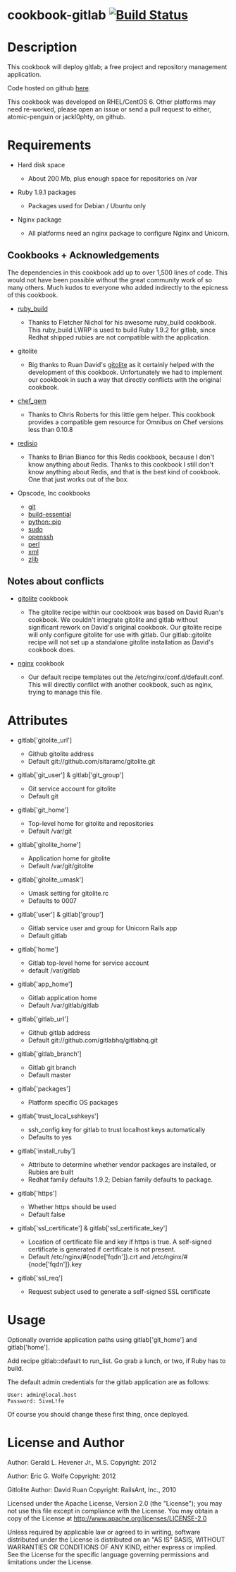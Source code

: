 # <a name="title"></a> cookbook-gitlab [![Build Status](https://secure.travis-ci.org/atomic-penguin/cookbook-gitlab.png?branch=master)](http://travis-ci.org/atomic-penguin/cookbook-gitlab)

Description
===========

This cookbook will deploy gitlab; a free project and repository management
application.

Code hosted on github [here](https://github.com/gitlabhq/gitlabhq/tree/stable).

This cookbook was developed on RHEL/CentOS 6.  Other platforms may need re-worked,
please open an issue or send a pull request to either, atomic-penguin or jackl0phty, on github.

Requirements
============

* Hard disk space
  - About 200 Mb, plus enough space for repositories on /var

* Ruby 1.9.1 packages
  - Packages used for Debian / Ubuntu only

* Nginx package
  - All platforms need an nginx package to configure Nginx and Unicorn.

Cookbooks + Acknowledgements
----------------------------

The dependencies in this cookbook add up to over 1,500 lines of code.
This would not have been possible without the great community work of so many others.
Much kudos to everyone who added indirectly to the epicness of this cookbook.

* [ruby\_build](http://fnichol.github.com/chef-ruby_build/)
  - Thanks to Fletcher Nichol for his awesome ruby\_build cookbook.
    This ruby\_build LWRP is used to build Ruby 1.9.2 for gitlab,
    since Redhat shipped rubies are not compatible with the application.

* gitolite
  - Big thanks to Ruan David's [gitolite](http://ckbk.it/gitolite) as
    it certainly helped with the development of this cookbook.
    Unfortunately we had to implement our cookbook in such a way that
    directly conflicts with the original cookbook.

* [chef\_gem](http://ckbk.it/chef_gem)
  - Thanks to Chris Roberts for this little gem helper.  This cookbook
    provides a compatible gem resource for Omnibus on Chef versions less
    than 0.10.8

* [redisio](http://ckbk.it/redisio)
  - Thanks to Brian Bianco for this Redis cookbook, because I don't know
    anything about Redis.  Thanks to this cookbook I still don't know
    anything about Redis, and that is the best kind of cookbook.  One
    that just works out of the box.

* Opscode, Inc cookbooks
  - [git](http://ckbk.it/git)
  - [build-essential](http://ckbk.it/build-essential)
  - [python::pip](http://ckbk.it/python)
  - [sudo](http://ckbk.it/sudo)
  - [openssh](http://ckbk.it/openssh)
  - [perl](http://ckbk.it/perl)
  - [xml](http://ckbk.it/xml)
  - [zlib](http://ckbk.it/zlib)


Notes about conflicts
---------------------

* [gitolite](http://ckbk.it/gitolite) cookbook
  - The gitolite recipe within our cookbook was based on David Ruan's cookbook.
    We couldn't integrate gitolite and gitlab without significant rework on David's
    original cookbook.  Our gitolite recipe will only configure gitolite for use with gitlab.
    Our gitlab::gitolite recipe will not set up a standalone gitolite installation as David's
    cookbook does.

* [nginx](http://ckbk.it/nginx) cookbook
  - Our default recipe templates out the /etc/nginx/conf.d/default.conf.  This will directly
    conflict with another cookbook, such as nginx, trying to manage this file.

Attributes
==========

* gitlab['gitolite\_url']
  - Github gitolite address
  - Default git://github.com/sitaramc/gitolite.git

* gitlab['git\_user'] & gitlab['git\_group']
  - Git service account for gitolite
  - Default git

* gitlab['git\_home']
  - Top-level home for gitolite and repositories
  - Default /var/git

* gitlab['gitolite\_home']
  - Application home for gitolite
  - Default /var/git/gitolite

* gitlab['gitolite\_umask']
  - Umask setting for gitolite.rc
  - Defaults to 0007

* gitlab['user'] & gitlab['group']
  - Gitlab service user and group for Unicorn Rails app
  - Default gitlab

* gitlab['home']
  - Gitlab top-level home for service account
  - default /var/gitlab

* gitlab['app\_home']
  - Gitlab application home
  - Default /var/gitlab/gitlab

* gitlab['gitlab\_url']
  - Github gitlab address
  - Default git://github.com/gitlabhq/gitlabhq.git

* gitlab['gitlab\_branch']
  - Gitlab git branch
  - Default master

* gitlab['packages']
  - Platform specific OS packages

* gitlab['trust\_local\_sshkeys']
  - ssh\_config key for gitlab to trust localhost keys automatically
  - Defaults to yes

* gitlab['install\_ruby']
  - Attribute to determine whether vendor packages are installed,
    or Rubies are built
  - Redhat family defaults 1.9.2; Debian family defaults to package.

* gitlab['https']
  - Whether https should be used
  - Default false

* gitlab['ssl\_certificate'] & gitlab['ssl\_certificate\_key']
  - Location of certificate file and key if https is true.
    A self-signed certificate is generated if certificate is not present.
  - Default /etc/nginx/#{node['fqdn']}.crt and /etc/nginx/#{node['fqdn']}.key

* gitlab['ssl\_req']
  - Request subject used to generate a self-signed SSL certificate

Usage
=====

Optionally override application paths using gitlab['git\_home'] and gitlab['home'].

Add recipe gitlab::default to run\_list.  Go grab a lunch, or two, if Ruby has to build.

The default admin credentials for the gitlab application are as follows:

    User: admin@local.host
    Password: 5iveL!fe

Of course you should change these first thing, once deployed.

License and Author
==================

Author: Gerald L. Hevener Jr., M.S.
Copyright: 2012

Author: Eric G. Wolfe 
Copyright: 2012

Gitlolite Author: David Ruan
Copyright: RailsAnt, Inc., 2010

Licensed under the Apache License, Version 2.0 (the "License");
you may not use this file except in compliance with the License.
You may obtain a copy of the License at
    http://www.apache.org/licenses/LICENSE-2.0

Unless required by applicable law or agreed to in writing, software
distributed under the License is distributed on an "AS IS" BASIS,
WITHOUT WARRANTIES OR CONDITIONS OF ANY KIND, either express or implied.
See the License for the specific language governing permissions and
limitations under the License.
